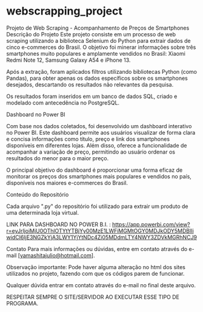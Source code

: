 # webscrapping_project
Projeto de Web Scraping - Acompanhamento de Preços de Smartphones
Descrição do Projeto
Este projeto consiste em um processo de web scraping utilizando a biblioteca Selenium do Python para extrair dados de cinco e-commerces do Brasil.
O objetivo foi minerar informações sobre três smartphones muito populares e amplamente vendidos no Brasil: Xiaomi Redmi Note 12, Samsung Galaxy A54 e iPhone 13.

Após a extração, foram aplicados filtros utilizando bibliotecas Python (como Pandas), para obter apenas os dados específicos sobre os smartphones desejados, descartando os resultados não relevantes da pesquisa.

Os resultados foram inseridos em um banco de dados SQL, criado e modelado com antecedência no PostgreSQL.

Dashboard no Power BI

Com base nos dados coletados, foi desenvolvido um dashboard interativo no Power BI. 
Este dashboard permite aos usuários visualizar de forma clara e concisa informações como título, preço e link dos smartphones disponíveis em diferentes lojas. 
Além disso, oferece a funcionalidade de acompanhar a variação de preço, permitindo ao usuário ordenar os resultados do menor para o maior preço.

O principal objetivo do dashboard é proporcionar uma forma eficaz de monitorar os preços dos smartphones mais populares e vendidos no país, disponíveis nos maiores e-commerces do Brasil.

Conteúdo do Repositório

Cada arquivo ".py" do repositório foi utilizado para extrair um produto de uma determinada loja virtual.

LINK PARA DASHBOARD NO POWER B.I. :
https://app.powerbi.com/view?r=eyJrIjoiMjU0OThlOTYtYTBjYy00MzE1LWFiMGMtOGY0MDJkODY5MDBlIiwidCI6IjE3NGZkYjA3LWY1YjYtNDc4Zi05MDdmLTY4NWY3ZDVkMGRhNCJ9

Contato
Para mais informações ou dúvidas, entre em contato através do e-mail [yamashitajulio@hotmail.com].

Observação importante: Pode haver alguma alteração no html dos sites utilizados no projeto, fazendo com que os códigos parem de funcionar. 

Qualquer dúvida entrar em contato através do e-mail no final deste arquivo.

RESPEITAR SEMPRE O SITE/SERVIDOR AO EXECUTAR ESSE TIPO DE PROGRAMA.
